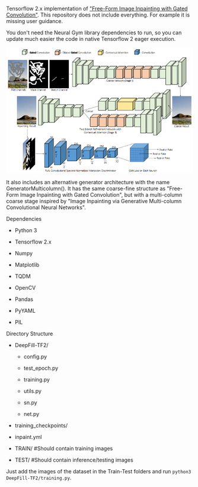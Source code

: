 Tensorflow 2.x implementation of ["Free-Form Image Inpainting with Gated Convolution"](https://github.com/JiahuiYu/generative_inpainting). 
This repository does not include everything. For example it is missing user guidance. 

You don't need the Neural Gym library dependencies to run, so you can update much easier the code in native Tensorflow 2 eager execution. 

![DeepFill v2 Architecture](gated_architecture.PNG)

It also includes an alternative generator architecture with the name GeneratorMulticolumn(). It has the same coarse-fine structure as "Free-Form Image Inpainting with Gated Convolution", but with a multi-column coarse stage inspired by "Image Inpainting via Generative Multi-column Convolutional Neural Networks".

Dependencies

* Python 3

* Tensorflow 2.x

* Numpy 

* Matplotlib

* TQDM

* OpenCV

* Pandas

* PyYAML

* PIL
    
Directory Structure

- DeepFill-TF2/

    - config.py

    - test_epoch.py

    - training.py

    - utils.py

    - sn.py

    - net.py

- training_checkpoints/

- inpaint.yml

- TRAIN/ #Should contain training images 

- TEST/  #Should contain inference/testing images

Just add the images of the dataset in the Train-Test folders and run  ``python3 DeepFill-TF2/training.py``.
